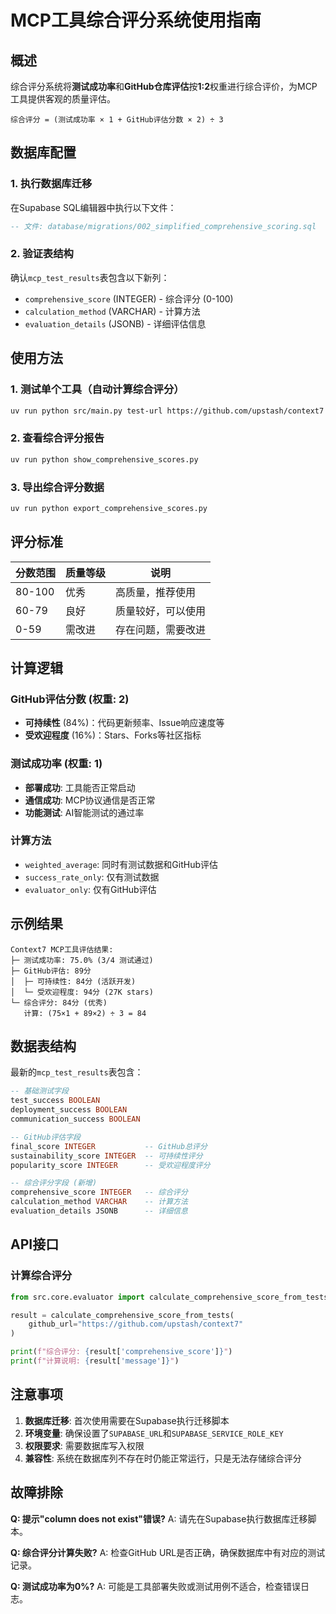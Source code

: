 # MCP工具综合评分系统使用指南

## 概述

综合评分系统将**测试成功率**和**GitHub仓库评估**按**1:2**权重进行综合评价，为MCP工具提供客观的质量评估。

```
综合评分 = (测试成功率 × 1 + GitHub评估分数 × 2) ÷ 3
```

## 数据库配置

### 1. 执行数据库迁移

在Supabase SQL编辑器中执行以下文件：

```sql
-- 文件: database/migrations/002_simplified_comprehensive_scoring.sql
```

### 2. 验证表结构

确认`mcp_test_results`表包含以下新列：
- `comprehensive_score` (INTEGER) - 综合评分 (0-100)
- `calculation_method` (VARCHAR) - 计算方法
- `evaluation_details` (JSONB) - 详细评估信息

## 使用方法

### 1. 测试单个工具（自动计算综合评分）

```bash
uv run python src/main.py test-url https://github.com/upstash/context7 --evaluate
```

### 2. 查看综合评分报告

```bash
uv run python show_comprehensive_scores.py
```

### 3. 导出综合评分数据

```bash
uv run python export_comprehensive_scores.py
```

## 评分标准

| 分数范围 | 质量等级 | 说明 |
|---------|---------|------|
| 80-100  | 优秀    | 高质量，推荐使用 |
| 60-79   | 良好    | 质量较好，可以使用 |
| 0-59    | 需改进  | 存在问题，需要改进 |

## 计算逻辑

### GitHub评估分数 (权重: 2)
- **可持续性** (84%)：代码更新频率、Issue响应速度等
- **受欢迎程度** (16%)：Stars、Forks等社区指标

### 测试成功率 (权重: 1)
- **部署成功**: 工具能否正常启动
- **通信成功**: MCP协议通信是否正常
- **功能测试**: AI智能测试的通过率

### 计算方法
- `weighted_average`: 同时有测试数据和GitHub评估
- `success_rate_only`: 仅有测试数据
- `evaluator_only`: 仅有GitHub评估

## 示例结果

```
Context7 MCP工具评估结果:
├─ 测试成功率: 75.0% (3/4 测试通过)
├─ GitHub评估: 89分
│  ├─ 可持续性: 84分 (活跃开发)
│  └─ 受欢迎程度: 94分 (27K stars)
└─ 综合评分: 84分 (优秀)
   计算: (75×1 + 89×2) ÷ 3 = 84
```

## 数据表结构

最新的`mcp_test_results`表包含：

```sql
-- 基础测试字段
test_success BOOLEAN
deployment_success BOOLEAN  
communication_success BOOLEAN

-- GitHub评估字段
final_score INTEGER           -- GitHub总评分
sustainability_score INTEGER  -- 可持续性评分
popularity_score INTEGER      -- 受欢迎程度评分

-- 综合评分字段 (新增)
comprehensive_score INTEGER   -- 综合评分
calculation_method VARCHAR    -- 计算方法
evaluation_details JSONB      -- 详细信息
```

## API接口

### 计算综合评分

```python
from src.core.evaluator import calculate_comprehensive_score_from_tests

result = calculate_comprehensive_score_from_tests(
    github_url="https://github.com/upstash/context7"
)

print(f"综合评分: {result['comprehensive_score']}")
print(f"计算说明: {result['message']}")
```

## 注意事项

1. **数据库迁移**: 首次使用需要在Supabase执行迁移脚本
2. **环境变量**: 确保设置了`SUPABASE_URL`和`SUPABASE_SERVICE_ROLE_KEY`
3. **权限要求**: 需要数据库写入权限
4. **兼容性**: 系统在数据库列不存在时仍能正常运行，只是无法存储综合评分

## 故障排除

**Q: 提示"column does not exist"错误?**
A: 请先在Supabase执行数据库迁移脚本。

**Q: 综合评分计算失败?**
A: 检查GitHub URL是否正确，确保数据库中有对应的测试记录。

**Q: 测试成功率为0%?**
A: 可能是工具部署失败或测试用例不适合，检查错误日志。
